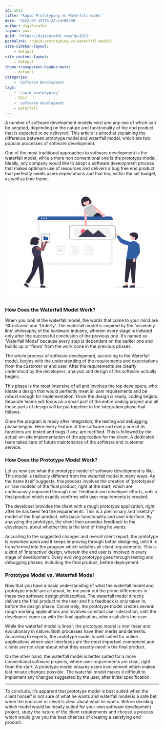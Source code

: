 ```yaml
---
id: 1012
title: 'Rapid Prototyping vs Waterfall model'
date: '2022-03-15T16:23:14+00:00'
author: digiSarathi
layout: post
guid: 'https://digisarathi.com/?p=1012'
permalink: /rapid-prototyping-vs-waterfall-model/
site-sidebar-layout:
    - default
site-content-layout:
    - default
theme-transparent-header-meta:
    - default
categories:
    - 'Software Development'
tags:
    - 'rapid prototyping'
    - SDLC
    - 'software development'
    - waterfall
---
```


A number of software development models exist and any one of which can be adopted, depending on the nature and functionality of the end product that is expected to be delivered. This article is aimed at explaining the difference between prototype model and waterfall model, which are two popular processes of software development.

One of the most traditional approaches to software development is the waterfall model, while a more non conventional one is the prototype model. Ideally, any company would like to adopt a software development process that makes optimum use of resources and delivers a bug free end product that perfectly meets users expectations and that too, within the set budget, as well as time frame.

![](/assets/images/undraw_building_websites_i78t-768x565.png)

### How Does the Waterfall Model Work?

When you look at the waterfall model, the words that come to your mind are ‘Structured’ and ‘Orderly’. The waterfall model is inspired by the ‘assembly line’ philosophy of the hardware industry, wherein every stage is initiated only after the successful conclusion of the previous one. It’s named as ‘Waterfall Model’ because every step is dependent on the earlier one and builds up or ‘flows’ from the work done in the previous phases.

The whole process of software development, according to the Waterfall model, begins with the understanding of the requirements and expectations from the customer or end user. After the requirements are clearly understood by the developers, analysis and design of the software actually begins.

This phase is the most intensive of all and involves the top developers, who ideate a design that would perfectly meet all user requirements and be robust enough for implementation. Once the design is ready, coding begins. Separate teams will focus on a small part of the entire coding project and all these parts of design will be put together in the integration phase that follows.

Once the program is ready after integration, the testing and debugging phase begins. Here every feature of the software and every one of its functions are tested and bugs if any, are rectified. This is followed by the actual on-site implementation of the application for the client. A dedicated team takes care of future maintenance of the software and customer service.

### How Does the Prototype Model Work?

Let us now see what the prototype model of software development is like. This model is radically different from the waterfall model in many ways. As the name itself suggests, this process involves the creation of ‘prototypes’ or ‘raw models’ of the final product, right at the start, which are continuously improved through user feedback and developer efforts, until a final product which exactly confirms with user requirements is created.

The developer provides the client with a rough prototype application, right after he has been fed the requirements. This is a preliminary and ‘sketchy’ model of the final product, with basic functionality and user interface. By analyzing the prototype, the client then provides feedback to the developers, about whether this is the kind of thing he wants.

According to the suggested changes and overall client report, the prototype is reworked upon and it keeps improving through better designing, until it is transformed into the program which satisfies all client requirements. This is a kind of ‘Interactive’ design, wherein the end user is involved in every stage of development. Every evolving prototype goes through testing and debugging phases, including the final product, before deployment.

### Prototype Model vs. Waterfall Model

Now that you have a basic understanding of what the waterfall model and prototype model are all about, let me point out the prime differences in these two software design philosophies. The waterfall model directly delivers the final product to the user and his feedback is only taken in, before the design phase. Conversely, the prototype model creates several rough working applications and involves constant user interaction, until the developers come up with the final application, which satisfies the user.

While the waterfall model is linear, the prototype model is non linear and evolutionary in nature. Both processes have their merits and demerits. According to experts, the prototype model is well suited for online applications where user interfaces are the most important component and clients are not clear about what they exactly need in the final product.

On the other hand, the waterfall model is better suited for a more conventional software projects, where user requirements are clear, right from the start. A prototype model ensures users involvement which makes last minute changes possible. The waterfall model makes it difficult to implement any changes suggested by the user, after initial specification.

---

To conclude, it’s apparent that prototype model is best suited when the client himself is not sure of what he wants and waterfall model is a safe bet, when the end user or client is clear about what he wants. Before deciding which model would be ideally suited for your own software development project, study the nature of the client requirements and choose a process which would give you the best chances of creating a satisfying end product.
